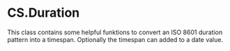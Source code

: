 # CS.Duration

This class contains some helpful funktions to convert an ISO 8601 duration pattern into a timespan. Optionally the timespan can added to a date value.
